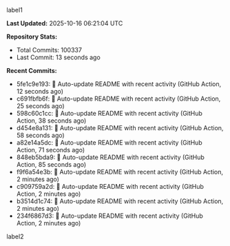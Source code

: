 
label1 
<!-- ACTIVITY_START -->
**Last Updated:** 2025-10-16 06:21:04 UTC

**Repository Stats:**
- Total Commits: 100337
- Last Commit: 13 seconds ago

**Recent Commits:**
- 5fe1c9e193: 🤖 Auto-update README with recent activity (GitHub Action, 12 seconds ago)
- c691fbfb6f: 🤖 Auto-update README with recent activity (GitHub Action, 25 seconds ago)
- 598c60c1cc: 🤖 Auto-update README with recent activity (GitHub Action, 38 seconds ago)
- d454e8a131: 🤖 Auto-update README with recent activity (GitHub Action, 58 seconds ago)
- a82e14a5dc: 🤖 Auto-update README with recent activity (GitHub Action, 71 seconds ago)
- 848eb5bda9: 🤖 Auto-update README with recent activity (GitHub Action, 85 seconds ago)
- f9f6a54e3b: 🤖 Auto-update README with recent activity (GitHub Action, 2 minutes ago)
- c909759a2d: 🤖 Auto-update README with recent activity (GitHub Action, 2 minutes ago)
- b3514d1c74: 🤖 Auto-update README with recent activity (GitHub Action, 2 minutes ago)
- 234f6867d3: 🤖 Auto-update README with recent activity (GitHub Action, 2 minutes ago)
<!-- ACTIVITY_END -->

label2
